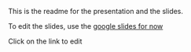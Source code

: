 This is the readme for the presentation and the slides. 

To edit the slides, use the [google slides for now](https://docs.google.com/presentation/d/1jNzh-IC1KkSYfRzaAuQ0pk8fdUEMyuOwq2aNRP7yxKQ/edit?usp=sharing)

Click on the link to edit 
